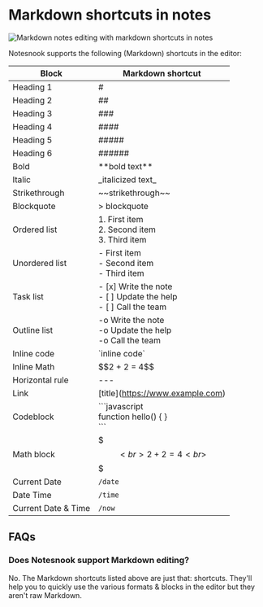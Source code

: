 # Markdown shortcuts in notes

![Markdown notes editing with markdown shortcuts in notes](/markdown-editing.gif)

Notesnook supports the following (Markdown) shortcuts in the editor:

| Block               | Markdown shortcut                                                     |
| ------------------- | --------------------------------------------------------------------- |
| Heading 1           | #                                                                     |
| Heading 2           | ##                                                                    |
| Heading 3           | ###                                                                   |
| Heading 4           | ####                                                                  |
| Heading 5           | #####                                                                 |
| Heading 6           | ######                                                                |
| Bold                | \*\*bold text\*\*                                                     |
| Italic              | \_italicized text\_                                                   |
| Strikethrough       | \~\~strikethrough\~\~                                                 |
| Blockquote          | > blockquote                                                          |
| Ordered list        | 1. First item<br>2. Second item<br>3. Third item                      |
| Unordered list      | - First item<br>- Second item<br>- Third item                         |
| Task list           | - \[x] Write the note<br>- [ ] Update the help<br>- [ ] Call the team |
| Outline list        | -o Write the note<br>-o Update the help<br>-o Call the team           |
| Inline code         | \`inline code\`                                                       |
| Inline Math         | \$\$2 + 2 = 4\$\$                                                     |
| Horizontal rule     | ---                                                                   |
| Link                | \[title](https://www.example.com)                                     |
| Codeblock           | \`\`\`javascript<br>function hello() { }<br>\`\`\`                    |
| Math block          | $$$<br>2 + 2 = 4<br>$$$                                               |
| Current Date        | `/date`                                                               |
| Date Time           | `/time`                                                               |
| Current Date & Time | `/now`                                                                |

## FAQs

### Does Notesnook support Markdown editing?

No. The Markdown shortcuts listed above are just that: shortcuts. They'll help you to quickly use the various formats & blocks in the editor but they aren't raw Markdown.
